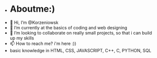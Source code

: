 - # Aboutme:)
- 👋 Hi, I’m @Korzeniowsk
- 🌱 I’m currently at the basics of coding and web designing
- 💞️ I’m looking to collaborate on really small projects, so that i can build up my skills
- 📫 How to reach me? i'm here :))
- basic knowledge in HTML, CSS, JAVASCRIPT, C++, C, PYTHON, SQL

<!---
Korzeniowsk/Korzeniowsk is a ✨ special ✨ repository because its `README.md` (this file) appears on your GitHub profile.
You can click the Preview link to take a look at your changes.
--->
